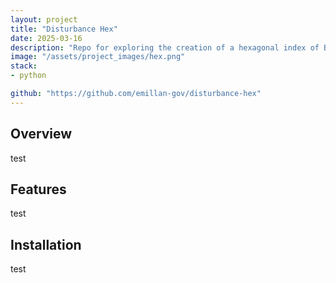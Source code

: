 ```yaml
---
layout: project
title: "Disturbance Hex"
date: 2025-03-16
description: "Repo for exploring the creation of a hexagonal index of BC and using it to create an index of disturbance"
image: "/assets/project_images/hex.png"
stack:
- python

github: "https://github.com/emillan-gov/disturbance-hex"
---
```


## Overview
test

## Features
test

## Installation
test
